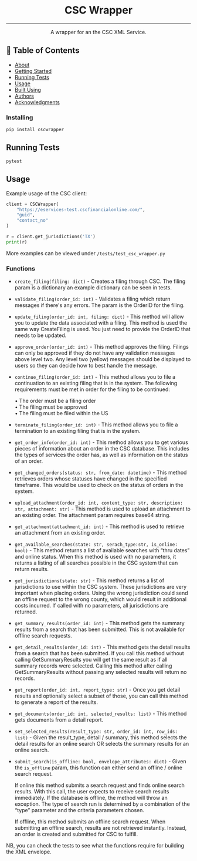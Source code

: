 <h1 align="center">CSC Wrapper</h1>

<div align="center">

</div>

---

<p align="center"> A wrapper for an the CSC XML Service. 
    <br> 
</p>

## 📝 Table of Contents

- [About](#about)
- [Getting Started](#getting-started)
- [Running Tests](#running-tests)
- [Usage](#usage)
- [Built Using](#built-using)
- [Authors](#authors)
- [Acknowledgments](#acknowledgements)

### Installing

```
pip install cscwrapper
```

## Running Tests

```
pytest
```

## Usage

Example usage of the CSC client:

```python
client = CSCWrapper(
    "https://eservices-test.cscfinancialonline.com/",
    "guid",
    "contact_no"
)

r = client.get_jurisdictions('TX')
print(r)
```

More examples can be viewed under `/tests/test_csc_wrapper.py`

### Functions

* `create_filing(filing: dict)` - Creates a filing through CSC. The filing param is a dictionary an example dictionary can be seen in tests.
* `validate_filing(order_id: int)` - Validates a filing which return messages if there's any errors. The param is the OrderID for the filing.
* `update_filing(order_id: int, filing: dict)` - This method will allow you to update the data associated with a filing. This method is used the same way 
CreateFiling is used. You just need to provide the OrderID that needs to be updated. 
* `approve_order(order_id: int)` - This method approves the filing. Filings can only be approved if they do not have any validation messages above 
level two. Any level two (yellow) messages should be displayed to users so they can decide how to best handle the 
message.
* `continue_filing(order_id: int)` - This method allows you to file a continuation to an existing filing that is in the system. The following requirements 
must be met in order for the filing to be continued:

    • The order must be a filing order  
    • The filing must be approved  
    • The filing must be filed within the US 

* `terminate_filing(order_id: int)` - This method allows you to file a termination to an existing filing that is in the system.  
* `get_order_info(order_id: int)` - This method allows you to get various pieces of information about an order in the CSC database. This includes the 
types of services the order has, as well as information on the status of an order.
* `get_changed_orders(status: str, from_date: datetime)` - This method retrieves orders whose statuses have changed in the specified timeframe. This would be used to check 
on the status of orders in the system.
* `upload_attachment(order_id: int, content_type: str, description: str, attachment: str)` - This method is used to upload an attachment to an existing order. The attachment param requires base64 string.  
* `get_attachment(attachment_id: int)` - This method is used to retrieve an attachment from an existing order.  
* `get_available_searches(state: str, serach_type:str, is_online: bool)` - This method returns a list of available searches with “thru dates” and online status. When this method is used with 
no parameters, it returns a listing of all searches possible in the CSC system that can return results.
* `get_jurisdictions(state: str)` - This method returns a list of jurisdictions to use within the CSC system. These jurisdictions are very important 
when placing orders. Using the wrong jurisdiction could send an offline request to the wrong county, which would 
result in additional costs incurred. If called with no parameters, all jurisdictions are returned. 
* `get_summary_results(order_id: int)` - This method gets the summary results from a search that has been submitted. This is not available for offline 
search requests. 
* `get_detail_results(order_id: int)` - This method gets the detail results from a search that has been submitted. If you call this method without calling 
GetSummaryResults you will get the same result as if all summary records were selected. Calling this method after 
calling GetSummaryResults without passing any selected results will return no records. 
* `get_report(order_id: int, report_type: str)` - Once you get detail results and optionally select a subset of those, you can call this method to generate a report of 
the results.
* `get_documents(order_id: int, selected_results: list)` - This method gets documents from a detail report. 
* `set_selected_results(result_type: str, order_id: int, row_ids: list)` - Given the result_type, detail / summary, this method selects the detail results for an online search OR selects the summary results for an online search.
* `submit_search(is_offline: bool, envelope_attributes: dict)` - Given the `is_offline` param, this function can either send an offline / online search request.  

    If online this method submits a search request and finds online search results. With this call, the user expects to receive 
    search results immediately. If the database is offline, the method will throw an exception. The type of search run is 
    determined by a combination of the “type” parameter and the criteria parameters chosen. 

    If offline, this method submits an offline search request. When submitting an offline search, results are not retrieved 
    instantly. Instead, an order is created and submitted for CSC to fulfill. 

NB, you can check the tests to see what the functions require for building the XML envelope.
